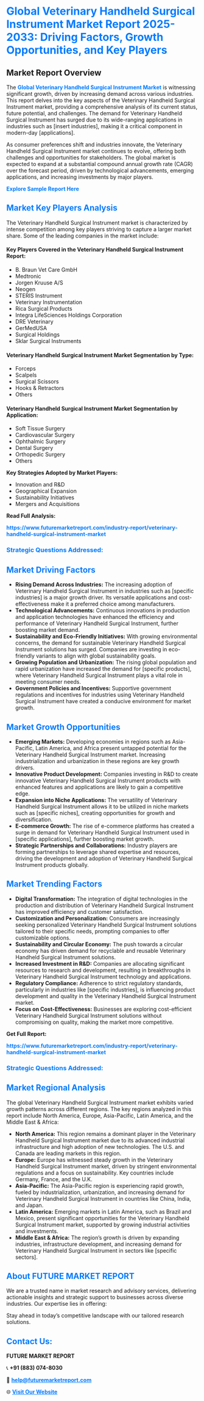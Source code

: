 <h1 style="color: #007BFF;">Global Veterinary Handheld Surgical Instrument Market Report 2025-2033: Driving Factors, Growth Opportunities, and Key Players</h1>

<section id="overview">
<h2>Market Report Overview</h2>
<p>The <a href="https://www.futuremarketreport.com/industry-report/veterinary-handheld-surgical-instrument-market" style="color: #007BFF; text-decoration: none;"><strong>Global Veterinary Handheld Surgical Instrument Market</strong></a> is witnessing significant growth, driven by increasing demand across various industries. This report delves into the key aspects of the Veterinary Handheld Surgical Instrument market, providing a comprehensive analysis of its current status, future potential, and challenges. The demand for Veterinary Handheld Surgical Instrument has surged due to its wide-ranging applications in industries such as [insert industries], making it a critical component in modern-day [applications].</p>
<p>As consumer preferences shift and industries innovate, the Veterinary Handheld Surgical Instrument market continues to evolve, offering both challenges and opportunities for stakeholders. The global market is expected to expand at a substantial compound annual growth rate (CAGR) over the forecast period, driven by technological advancements, emerging applications, and increasing investments by major players.</p>
</section>

<section id="overview">
<p><a href="https://www.futuremarketreport.com/request-sample/reportId=60904" style="color: #007BFF; text-decoration: none;"><strong>Explore Sample Report Here</strong></a></p>
</section>

<section id="key-players">
<h2 style="color: #007BFF;">Market Key Players Analysis</h2>
<p>The Veterinary Handheld Surgical Instrument market is characterized by intense competition among key players striving to capture a larger market share. Some of the leading companies in the market include:</p>
<h4>Key Players Covered in the Veterinary Handheld Surgical Instrument Report:</h4>
<ul><li>B. Braun Vet Care GmbH</li><li>Medtronic</li><li>Jorgen Kruuse A/S</li><li>Neogen</li><li>STERIS Instrument</li><li>Veterinary Instrumentation</li><li>Rica Surgical Products</li><li>Integra LifeSciences Holdings Corporation</li><li>DRE Veterinary</li><li>GerMedUSA</li><li>Surgical Holdings</li><li>Sklar Surgical Instruments</li></ul>
<h4>Veterinary Handheld Surgical Instrument Market Segmentation by Type:</h4>
<ul><li>Forceps</li><li>Scalpels</li><li>Surgical Scissors</li><li>Hooks &amp; Retractors</li><li>Others</li></ul>

<h4>Veterinary Handheld Surgical Instrument Market Segmentation by Application:</h4>
<ul><li>Soft Tissue Surgery</li><li>Cardiovascular Surgery</li><li>Ophthalmic Surgery</li><li>Dental Surgery</li><li>Orthopedic Surgery</li><li>Others</li></ul>
<p><strong>Key Strategies Adopted by Market Players:</strong></p>
<ul>
<li>Innovation and R&D</li>
<li>Geographical Expansion</li>
<li>Sustainability Initiatives</li>
<li>Mergers and Acquisitions</li>
</ul>
</section>

<section>
<p><strong>Read Full Analysis: </strong></p><a href="https://www.futuremarketreport.com/industry-report/veterinary-handheld-surgical-instrument-market" style="color: #007BFF; text-decoration: none;"><strong>https://www.futuremarketreport.com/industry-report/veterinary-handheld-surgical-instrument-market</strong></a>
<h3 style="color: #007BFF;">Strategic Questions Addressed:</h3>
</section>

<section id="driving-factors">
<h2 style="color: #007BFF;">Market Driving Factors</h2>
<ul>
<li><strong>Rising Demand Across Industries:</strong> The increasing adoption of Veterinary Handheld Surgical Instrument in industries such as [specific industries] is a major growth driver. Its versatile applications and cost-effectiveness make it a preferred choice among manufacturers.</li>
<li><strong>Technological Advancements:</strong> Continuous innovations in production and application technologies have enhanced the efficiency and performance of Veterinary Handheld Surgical Instrument, further boosting market demand.</li>
<li><strong>Sustainability and Eco-Friendly Initiatives:</strong> With growing environmental concerns, the demand for sustainable Veterinary Handheld Surgical Instrument solutions has surged. Companies are investing in eco-friendly variants to align with global sustainability goals.</li>
<li><strong>Growing Population and Urbanization:</strong> The rising global population and rapid urbanization have increased the demand for [specific products], where Veterinary Handheld Surgical Instrument plays a vital role in meeting consumer needs.</li>
<li><strong>Government Policies and Incentives:</strong> Supportive government regulations and incentives for industries using Veterinary Handheld Surgical Instrument have created a conducive environment for market growth.</li>
</ul>
</section>

<section id="growth-opportunities">
<h2 style="color: #007BFF;">Market Growth Opportunities</h2>
<ul>
<li><strong>Emerging Markets:</strong> Developing economies in regions such as Asia-Pacific, Latin America, and Africa present untapped potential for the Veterinary Handheld Surgical Instrument market. Increasing industrialization and urbanization in these regions are key growth drivers.</li>
<li><strong>Innovative Product Development:</strong> Companies investing in R&D to create innovative Veterinary Handheld Surgical Instrument products with enhanced features and applications are likely to gain a competitive edge.</li>
<li><strong>Expansion into Niche Applications:</strong> The versatility of Veterinary Handheld Surgical Instrument allows it to be utilized in niche markets such as [specific niches], creating opportunities for growth and diversification.</li>
<li><strong>E-commerce Growth:</strong> The rise of e-commerce platforms has created a surge in demand for Veterinary Handheld Surgical Instrument used in [specific applications], further boosting market growth.</li>
<li><strong>Strategic Partnerships and Collaborations:</strong> Industry players are forming partnerships to leverage shared expertise and resources, driving the development and adoption of Veterinary Handheld Surgical Instrument products globally.</li>
</ul>
</section>

<section id="trending-factors">
<h2 style="color: #007BFF;">Market Trending Factors</h2>
<ul>
<li><strong>Digital Transformation:</strong> The integration of digital technologies in the production and distribution of Veterinary Handheld Surgical Instrument has improved efficiency and customer satisfaction.</li>
<li><strong>Customization and Personalization:</strong> Consumers are increasingly seeking personalized Veterinary Handheld Surgical Instrument solutions tailored to their specific needs, prompting companies to offer customizable options.</li>
<li><strong>Sustainability and Circular Economy:</strong> The push towards a circular economy has driven demand for recyclable and reusable Veterinary Handheld Surgical Instrument solutions.</li>
<li><strong>Increased Investment in R&D:</strong> Companies are allocating significant resources to research and development, resulting in breakthroughs in Veterinary Handheld Surgical Instrument technology and applications.</li>
<li><strong>Regulatory Compliance:</strong> Adherence to strict regulatory standards, particularly in industries like [specific industries], is influencing product development and quality in the Veterinary Handheld Surgical Instrument market.</li>
<li><strong>Focus on Cost-Effectiveness:</strong> Businesses are exploring cost-efficient Veterinary Handheld Surgical Instrument solutions without compromising on quality, making the market more competitive.</li>
</ul>
</section>

<section>
<p><strong>Get Full Report: </strong></p><a href="https://www.futuremarketreport.com/industry-report/veterinary-handheld-surgical-instrument-market" style="color: #007BFF; text-decoration: none;"><strong>https://www.futuremarketreport.com/industry-report/veterinary-handheld-surgical-instrument-market</strong></a>
<h3 style="color: #007BFF;">Strategic Questions Addressed:</h3>
</section>


<section id="regional-analysis">
<h2 style="color: #007BFF;">Market Regional Analysis</h2>
<p>The global Veterinary Handheld Surgical Instrument market exhibits varied growth patterns across different regions. The key regions analyzed in this report include North America, Europe, Asia-Pacific, Latin America, and the Middle East & Africa:</p>
<ul>
<li><strong>North America:</strong> This region remains a dominant player in the Veterinary Handheld Surgical Instrument market due to its advanced industrial infrastructure and high adoption of new technologies. The U.S. and Canada are leading markets in this region.</li>
<li><strong>Europe:</strong> Europe has witnessed steady growth in the Veterinary Handheld Surgical Instrument market, driven by stringent environmental regulations and a focus on sustainability. Key countries include Germany, France, and the U.K.</li>
<li><strong>Asia-Pacific:</strong> The Asia-Pacific region is experiencing rapid growth, fueled by industrialization, urbanization, and increasing demand for Veterinary Handheld Surgical Instrument in countries like China, India, and Japan.</li>
<li><strong>Latin America:</strong> Emerging markets in Latin America, such as Brazil and Mexico, present significant opportunities for the Veterinary Handheld Surgical Instrument market, supported by growing industrial activities and investments.</li>
<li><strong>Middle East & Africa:</strong> The region’s growth is driven by expanding industries, infrastructure development, and increasing demand for Veterinary Handheld Surgical Instrument in sectors like [specific sectors].</li>
</ul>
</section>

<footer>
<h2 style="color: #007BFF;">About FUTURE MARKET REPORT</h2>
<p>We are a trusted name in market research and advisory services, delivering actionable insights and strategic support to businesses across diverse industries. Our expertise lies in offering:</p>

<p>Stay ahead in today’s competitive landscape with our tailored research solutions.</p>

<h2 style="color: #007BFF;">Contact Us:</h2>
<p><strong>FUTURE MARKET REPORT</strong></p>
<p>📞 <strong>+91 (883) 074-8030</strong></p>
<p>📧 <strong><a href="mailto:help@futuremarketreport.com" style="color: #007BFF;">help@futuremarketreport.com</a></strong></p>
<p>🌐 <strong><a href="https://www.futuremarketreport.com/" style="color: #007BFF;">Visit Our Website</a></strong></p>
</footer>